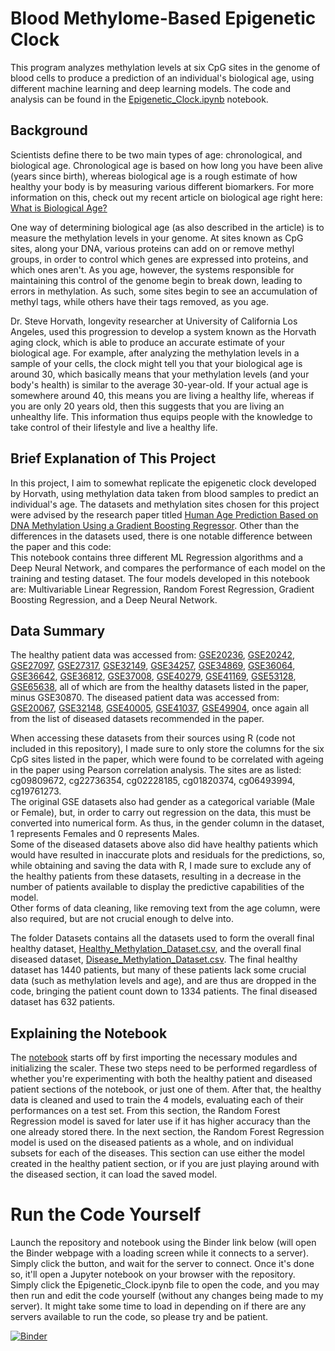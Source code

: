 # Blood Methylome-Based Epigenetic Clock
This program analyzes methylation levels at six CpG sites in the genome of blood cells to produce a prediction of an individual's biological age, using different machine learning and deep learning models. The code and analysis can be found in the [Epigenetic_Clock.ipynb](https://github.com/AkshajD/Epigenetic-Clock/blob/main/Epigenetic_Clock.ipynb) notebook.
## Background
Scientists define there to be two main types of age: chronological, and biological age. Chronological age is based on how long you have been alive (years since birth), whereas biological age is a rough estimate of how healthy your body is by measuring various different biomarkers. For more information on this, check out my recent article on biological age right here: [What is Biological Age?](https://medium.com/biotein/what-is-biological-age-383692f53e60)

One way of determining biological age (as also described in the article) is to measure the methylation levels in your genome. At sites known as CpG sites, along your DNA, various proteins can add on or remove methyl groups, in order to control which genes are expressed into proteins, and which ones aren't. As you age, however, the systems responsible for maintaining this control of the genome begin to break down, leading to errors in methylation. As such, some sites begin to see an accumulation of methyl tags, while others have their tags removed, as you age.

Dr. Steve Horvath, longevity researcher at University of California Los Angeles, used this progression to develop a system known as the Horvath aging clock, which is able to produce an accurate estimate of your biological age. For example, after analyzing the methylation levels in a sample of your cells, the clock might tell you that your biological age is around 30, which basically means that your methylation levels (and your body's health) is similar to the average 30-year-old. If your actual age is somewhere around 40, this means you are living a healthy life, whereas if you are only 20 years old, then this suggests that you are living an unhealthy life. This information thus equips people with the knowledge to take control of their lifestyle and live a healthy life.

## Brief Explanation of This Project
In this project, I aim to somewhat replicate the epigenetic clock developed by Horvath, using methylation data taken from blood samples to predict an individual's age. The datasets and methylation sites chosen for this project were advised by the research paper titled [Human Age Prediction Based on DNA Methylation Using a Gradient Boosting Regressor](https://doi.org/10.3390/genes9090424). Other than the differences in the datasets used, there is one notable difference between the paper and this code:   
   This notebook contains three different ML Regression algorithms and a Deep Neural Network, and compares the performance of each model on the training and testing dataset. The four models developed in this notebook are: Multivariable Linear Regression, Random Forest Regression, Gradient Boosting Regression, and a Deep Neural Network.

## Data Summary
The healthy patient data was accessed from: [GSE20236](https://www.ncbi.nlm.nih.gov/geo/query/acc.cgi?acc=GSE20236), [GSE20242](https://www.ncbi.nlm.nih.gov/geo/query/acc.cgi?acc=GSE20242), [GSE27097](https://www.ncbi.nlm.nih.gov/geo/query/acc.cgi?acc=GSE27097), [GSE27317](https://www.ncbi.nlm.nih.gov/geo/query/acc.cgi?acc=GSE27317), [GSE32149](https://www.ncbi.nlm.nih.gov/geo/query/acc.cgi?acc=GSE32149), [GSE34257](https://www.ncbi.nlm.nih.gov/geo/query/acc.cgi?acc=GSE34257), [GSE34869](https://www.ncbi.nlm.nih.gov/geo/query/acc.cgi?acc=GSE34869), [GSE36064](https://www.ncbi.nlm.nih.gov/geo/query/acc.cgi?acc=GSE36064), [GSE36642](https://www.ncbi.nlm.nih.gov/geo/query/acc.cgi?acc=GSE36642), [GSE36812](https://www.ncbi.nlm.nih.gov/geo/query/acc.cgi?acc=GSE36812), [GSE37008](https://www.ncbi.nlm.nih.gov/geo/query/acc.cgi?acc=GSE37008), [GSE40279](https://www.ncbi.nlm.nih.gov/geo/query/acc.cgi?acc=GSE40279), [GSE41169](https://www.ncbi.nlm.nih.gov/geo/query/acc.cgi?acc=GSE41169), [GSE53128](https://www.ncbi.nlm.nih.gov/geo/query/acc.cgi?acc=GSE53128), [GSE65638](https://www.ncbi.nlm.nih.gov/geo/query/acc.cgi?acc=GSE65638), all of which are from the healthy datasets listed in the paper, minus GSE30870.
The diseased patient data was accessed from: [GSE20067](https://www.ncbi.nlm.nih.gov/geo/query/acc.cgi?acc=GSE20067), [GSE32148](https://www.ncbi.nlm.nih.gov/geo/query/acc.cgi?acc=GSE32148), [GSE40005](https://www.ncbi.nlm.nih.gov/geo/query/acc.cgi?acc=GSE40005), [GSE41037](https://www.ncbi.nlm.nih.gov/geo/query/acc.cgi?acc=GSE41037), [GSE49904](https://www.ncbi.nlm.nih.gov/geo/query/acc.cgi?acc=49904), once again all from the list of diseased datasets recommended in the paper.

When accessing these datasets from their sources using R (code not included in this repository), I made sure to only store the columns for the six CpG sites listed in the paper, which were found to be correlated with ageing in the paper using Pearson correlation analysis. The sites are as listed: cg09809672, cg22736354, cg02228185, cg01820374, cg06493994, cg19761273.  
The original GSE datasets also had gender as a categorical variable (Male or Female), but, in order to carry out regression on the data, this must be converted into numerical form. As thus, in the gender column in the dataset, 1 represents Females and 0 represents Males.   
Some of the diseased datasets above also did have healthy patients which would have resulted in inaccurate plots and residuals for the predictions, so, while obtaining and saving the data with R, I made sure to exclude any of the healthy patients from these datasets, resulting in a decrease in the number of patients available to display the predictive capabilities of the model.   
Other forms of data cleaning, like removing text from the age column, were also required, but are not crucial enough to delve into.

The folder Datasets contains all the datasets used to form the overall final healthy dataset, [Healthy_Methylation_Dataset.csv](https://github.com/AkshajD/Epigenetic-Clock/blob/main/Datasets/Healthy/Healthy_Methylation_Dataset.csv), and the overall final diseased dataset, [Disease_Methylation_Dataset.csv](https://github.com/AkshajD/Epigenetic-Clock/blob/main/Datasets/Diseased/Disease_Methylation_Dataset.csv). The final healthy dataset has 1440 patients, but many of these patients lack some crucial data (such as methylation levels and age), and are thus are dropped in the code, bringing the patient count down to 1334 patients. The final diseased dataset has 632 patients.

## Explaining the Notebook
The [notebook](https://github.com/AkshajD/Epigenetic-Clock/blob/main/Epigenetic_Clock.ipynb) starts off by first importing the necessary modules and initializing the scaler. These two steps need to be performed regardless of whether you're experimenting with both the healthy patient and diseased patient sections of the notebook, or just one of them. After that, the healthy data is cleaned and used to train the 4 models, evaluating each of their performances on a test set. From this section, the Random Forest Regression model is saved for later use if it has higher accuracy than the one already stored there. In the next section, the Random Forest Regression model is used on the diseased patients as a whole, and on individual subsets for each of the diseases. This section can use either the model created in the healthy patient section, or if you are just playing around with the diseased section, it can load the saved model.

# Run the Code Yourself
Launch the repository and notebook using the Binder link below (will open the Binder webpage with a loading screen while it connects to a server). Simply click the button, and wait for the server to connect. Once it's done so, it'll open a Jupyter notebook on your browser with the repository. Simply click the Epigenetic_Clock.ipynb file to open the code, and you may then run and edit the code yourself (without any changes being made to my server). It might take some time to load in depending on if there are any servers available to run the code, so please try and be patient.  
   
[![Binder](https://mybinder.org/badge_logo.svg)](https://mybinder.org/v2/gh/AkshajD/Epigenetic-Clock/HEAD)
